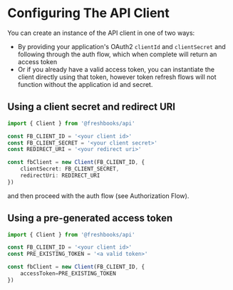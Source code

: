 
# Configuring The API Client

You can create an instance of the API client in one of two ways:

- By providing your application's OAuth2 `clientId` and `clientSecret` and following through the auth flow, which when
  complete will return an access token
- Or if you already have a valid access token, you can instantiate the client directly using that token, however token
  refresh flows will not function without the application id and secret.

## Using a client secret and redirect URI

```typescript
import { Client } from '@freshbooks/api'

const FB_CLIENT_ID = '<your client id>'
const FB_CLIENT_SECRET = '<your client secret>'
const REDIRECT_URI = '<your redirect uri>'

const fbClient = new Client(FB_CLIENT_ID, {
    clientSecret: FB_CLIENT_SECRET,
    redirectUri: REDIRECT_URI
})
```

and then proceed with the auth flow (see Authorization Flow).

## Using a pre-generated access token

```typescript
import { Client } from '@freshbooks/api'

const FB_CLIENT_ID = '<your client id>'
const PRE_EXISTING_TOKEN = '<a valid token>'

const fbClient = new Client(FB_CLIENT_ID, {
    accessToken=PRE_EXISTING_TOKEN
})
```
